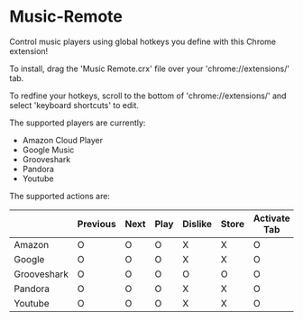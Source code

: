 Music-Remote
============

Control music players using global hotkeys you define with this Chrome extension!

To install, drag the 'Music Remote.crx' file over your 'chrome://extensions/'  tab.

To redfine your hotkeys, scroll to the bottom of 'chrome://extensions/' and select 'keyboard shortcuts' to edit.

The supported players are currently:
<ul>
<li>Amazon Cloud Player</li>
<li>Google Music</li>
<li>Grooveshark</li>
<li>Pandora</li>
<li>Youtube</li>
</ul>

The supported actions are:
<table id="compatibility-table" class="table table-hover table-bordered">
                            <thead>
                                <tr id="compatibility-actions"><th></th><th>Previous</th><th>Next</th><th>Play</th><th>Dislike</th><th>Store</th><th>Activate Tab</th></tr>
                            </thead>
                            <tbody id="compatibility-list"><tr id="Amazon-compatibility"><td>Amazon</td><td>O</td><td>O</td><td>O</td><td>X</td><td>X</td><td>O</td></tr><tr id="Google-compatibility"><td>Google</td><td>O</td><td>O</td><td>O</td><td>X</td><td>X</td><td>O</td></tr><tr id="Grooveshark-compatibility"><td>Grooveshark</td><td>O</td><td>O</td><td>O</td><td>O</td><td>O</td><td>O</td></tr><tr id="Pandora-compatibility"><td>Pandora</td><td>O</td><td>O</td><td>O</td><td>X</td><td>X</td><td>O</td></tr><tr id="Youtube-compatibility"><td>Youtube</td><td>O</td><td>O</td><td>O</td><td>X</td><td>X</td><td>O</td></tr></tbody>
                        </table>
                        

